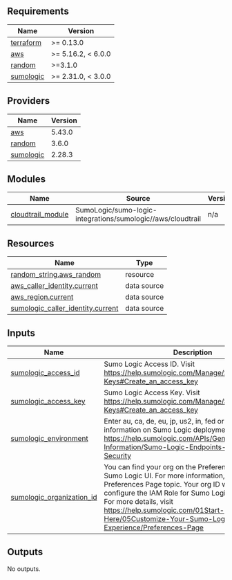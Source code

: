 ## Requirements

| Name | Version |
|------|---------|
| <a name="requirement_terraform"></a> [terraform](#requirement\_terraform) | >= 0.13.0 |
| <a name="requirement_aws"></a> [aws](#requirement\_aws) | >= 5.16.2, < 6.0.0 |
| <a name="requirement_random"></a> [random](#requirement\_random) | >=3.1.0 |
| <a name="requirement_sumologic"></a> [sumologic](#requirement\_sumologic) | >= 2.31.0, < 3.0.0 |

## Providers

| Name | Version |
|------|---------|
| <a name="provider_aws"></a> [aws](#provider\_aws) | 5.43.0 |
| <a name="provider_random"></a> [random](#provider\_random) | 3.6.0 |
| <a name="provider_sumologic"></a> [sumologic](#provider\_sumologic) | 2.28.3 |

## Modules

| Name | Source | Version |
|------|--------|---------|
| <a name="module_cloudtrail_module"></a> [cloudtrail\_module](#module\_cloudtrail\_module) | SumoLogic/sumo-logic-integrations/sumologic//aws/cloudtrail | n/a |

## Resources

| Name | Type |
|------|------|
| [random_string.aws_random](https://registry.terraform.io/providers/hashicorp/random/latest/docs/resources/string) | resource |
| [aws_caller_identity.current](https://registry.terraform.io/providers/hashicorp/aws/latest/docs/data-sources/caller_identity) | data source |
| [aws_region.current](https://registry.terraform.io/providers/hashicorp/aws/latest/docs/data-sources/region) | data source |
| [sumologic_caller_identity.current](https://registry.terraform.io/providers/SumoLogic/sumologic/latest/docs/data-sources/caller_identity) | data source |

## Inputs

| Name | Description | Type | Default | Required |
|------|-------------|------|---------|:--------:|
| <a name="input_sumologic_access_id"></a> [sumologic\_access\_id](#input\_sumologic\_access\_id) | Sumo Logic Access ID. Visit https://help.sumologic.com/Manage/Security/Access-Keys#Create_an_access_key | `string` | n/a | yes |
| <a name="input_sumologic_access_key"></a> [sumologic\_access\_key](#input\_sumologic\_access\_key) | Sumo Logic Access Key. Visit https://help.sumologic.com/Manage/Security/Access-Keys#Create_an_access_key | `string` | n/a | yes |
| <a name="input_sumologic_environment"></a> [sumologic\_environment](#input\_sumologic\_environment) | Enter au, ca, de, eu, jp, us2, in, fed or us1. For more information on Sumo Logic deployments visit https://help.sumologic.com/APIs/General-API-Information/Sumo-Logic-Endpoints-and-Firewall-Security | `string` | n/a | yes |
| <a name="input_sumologic_organization_id"></a> [sumologic\_organization\_id](#input\_sumologic\_organization\_id) | You can find your org on the Preferences page in the Sumo Logic UI. For more information, see the Preferences Page topic. Your org ID will be used to configure the IAM Role for Sumo Logic AWS Sources."<br>            For more details, visit https://help.sumologic.com/01Start-Here/05Customize-Your-Sumo-Logic-Experience/Preferences-Page | `string` | n/a | yes |

## Outputs

No outputs.

